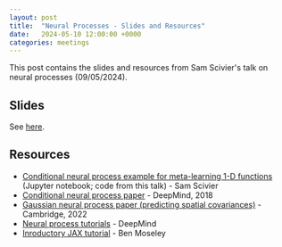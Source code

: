 ```yaml
---
layout: post
title:  "Neural Processes - Slides and Resources"
date:   2024-05-10 12:00:00 +0000
categories: meetings
---
```

This post contains the slides and resources from Sam Scivier's talk on neural processes (09/05/2024).

## Slides

See [here](https://unioxfordnexus-my.sharepoint.com/:p:/g/personal/hert6695_ox_ac_uk/Ebw9WO_3c4JIitjKNvydAIkByRFmG6rhFpQTN4WL1fkIAQ).

## Resources

* [Conditional neural process example for meta-learning 1-D functions](https://github.com/sscivier/neural-process-example) (Jupyter notebook; code from this talk) - Sam Scivier
* [Conditional neural process paper](https://arxiv.org/abs/1807.01613) - DeepMind, 2018
* [Gaussian neural process paper (predicting spatial covariances)](https://arxiv.org/abs/2203.08775) - Cambridge, 2022
* [Neural process tutorials](https://github.com/google-deepmind/neural-processes/) - DeepMind
* [Inroductory JAX tutorial](https://github.com/benmoseley/jax-intro/blob/main/JAX-intro.ipynb) - Ben Moseley